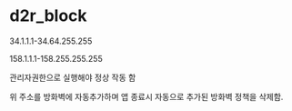 # d2r_block


34.1.1.1-34.64.255.255

158.1.1.1-158.255.255.255


관리자권한으로 실행해야 정상 작동 함

위 주소를 방화벽에 자동추가하며 앱 종료시 자동으로 추가된 방화벽 정책을 삭제함.
